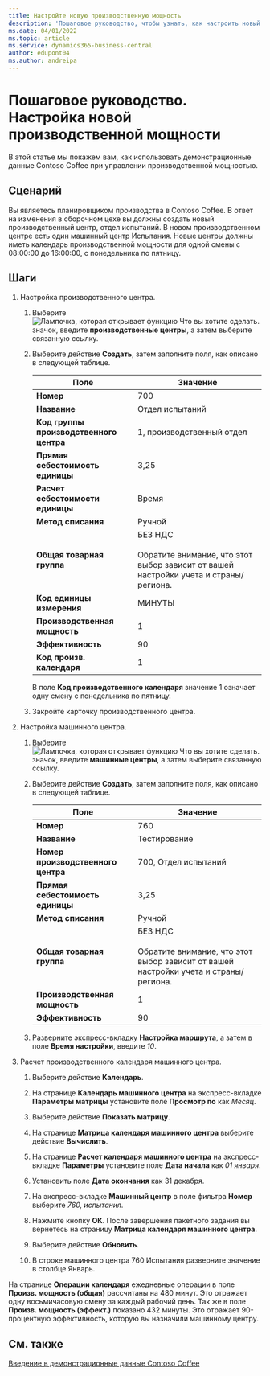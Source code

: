 ```yaml
---
title: Настройте новую производственную мощность
description: 'Пошаговое руководство, чтобы узнать, как настроить новый производственный центр с календарем производственной мощности для одной смены в Business Central.'
ms.date: 04/01/2022
ms.topic: article
ms.service: dynamics365-business-central
author: edupont04
ms.author: andreipa
---
```


# Пошаговое руководство. Настройка новой производственной мощности

В этой статье мы покажем вам, как использовать демонстрационные данные Contoso Coffee при управлении производственной мощностью.  

## Сценарий

Вы являетесь планировщиком производства в Contoso Coffee. В ответ на изменения в сборочном цехе вы должны создать новый производственный центр, отдел испытаний. В новом производственном центре есть один машинный центр Испытания. Новые центры должны иметь календарь производственной мощности для одной смены с 08:00:00 до 16:00:00, с понедельника по пятницу.  

## Шаги

1. Настройка производственного центра.

    1. Выберите ![Лампочка, которая открывает функцию Что вы хотите сделать.](../../media/ui-search/search_small.png "Что вы хотите сделать") значок, введите **производственные центры**, а затем выберите связанную ссылку.  

    2. Выберите действие **Создать**, затем заполните поля, как описано в следующей таблице.  

        |Поле  |Значение  |
        |---------|---------|
        |**Номер** |700|
        |**Название** |Отдел испытаний|
        |**Код группы производственного центра** |1, производственный отдел|
        |**Прямая себестоимость единицы**|3,25|
        |**Расчет себестоимости единицы**|Время|
        |**Метод списания**|Ручной|
        |**Общая товарная группа**|БЕЗ НДС</br></br>Обратите внимание, что этот выбор зависит от вашей настройки учета и страны/региона.|
        |**Код единицы измерения** |МИНУТЫ|
        |**Производственная мощность** |1|
        |**Эффективность** |90|
        |**Код произв. календаря** |1|

        В поле **Код производственного календаря** значение 1 означает одну смену с понедельника по пятницу.

    3. Закройте карточку производственного центра.

2. Настройка машинного центра.

    1. Выберите ![Лампочка, которая открывает функцию Что вы хотите сделать.](../../media/ui-search/search_small.png "Что вы хотите сделать") значок, введите **машинные центры**, а затем выберите связанную ссылку.  

    2. Выберите действие **Создать**, затем заполните поля, как описано в следующей таблице.  

        |Поле  |Значение  |
        |---------|---------|
        |**Номер** |760|
        |**Название** |Тестирование|
        |**Номер производственного центра** |700, Отдел испытаний|
        |**Прямая себестоимость единицы**|3,25|
        |**Метод списания**|Ручной|
        |**Общая товарная группа**|БЕЗ НДС</br></br>Обратите внимание, что этот выбор зависит от вашей настройки учета и страны/региона.|
        |**Производственная мощность** |1|
        |**Эффективность** |90|
    3. Разверните экспресс-вкладку **Настройка маршрута**, а затем в поле **Время настройки**, введите *10*.  

3. Расчет производственного календаря машинного центра.  

    1. Выберите действие **Календарь**.  

    2. На странице **Календарь машинного центра** на экспресс-вкладке **Параметры матрицы** установите поле **Просмотр по** как *Месяц*.  

    3. Выберите действие **Показать матрицу**.  

    4. На странице **Матрица календаря машинного центра** выберите действие **Вычислить**.  

    5. На странице **Расчет календаря машинного центра** на экспресс-вкладке **Параметры** установите поле **Дата начала** как *01 января*.  

    6. Установить поле **Дата окончания** как 31 декабря.  

    7. На экспресс-вкладке **Машинный центр** в поле фильтра **Номер** выберите *760, испытания*.  

    8. Нажмите кнопку **ОК**. После завершения пакетного задания вы вернетесь на страницу **Матрица календаря машинного центра**.  

    9. Выберите действие **Обновить**.  

    10. В строке машинного центра 760 Испытания разверните значение в столбце Январь.  

На странице **Операции календаря** ежедневные операции в поле **Произв. мощность (общая)** рассчитаны на 480 минут. Это отражает одну восьмичасовую смену за каждый рабочий день. Так же в поле **Произв. мощность (эффект.)** показано 432 минуты. Это отражает 90-процентную эффективность, которую вы назначили машинному центру.  

## См. также

[Введение в демонстрационные данные Contoso Coffee](../contoso-coffee-intro.md)  
